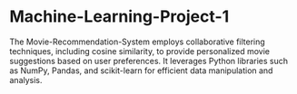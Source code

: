 # Machine-Learning-Project-1
The Movie-Recommendation-System employs collaborative filtering techniques, including cosine similarity, to provide personalized movie suggestions based on user preferences. It leverages Python libraries such as NumPy, Pandas, and scikit-learn for efficient data manipulation and analysis.
